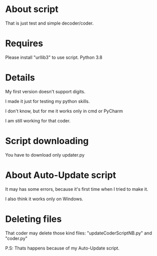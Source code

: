 # About script
That is just test and simple decoder/coder.



# Requires
Please install "urllib3" to use script.
Python 3.8



# Details
My first version doesn't support digits.

I made it just for testing my python skills.

I don't know, but for me it works only in cmd or PyCharm

I am still working for that coder.



# Script downloading
You have to download only updater.py



# About Auto-Update script

It may has some errors, because it's first time when I tried to make it.

I also think it works only on Windows.



# Deleting files
That coder may delete those kind files: "updateCoderScriptNB.py" and "coder.py"

P.S: Thats happens because of my Auto-Update script.
